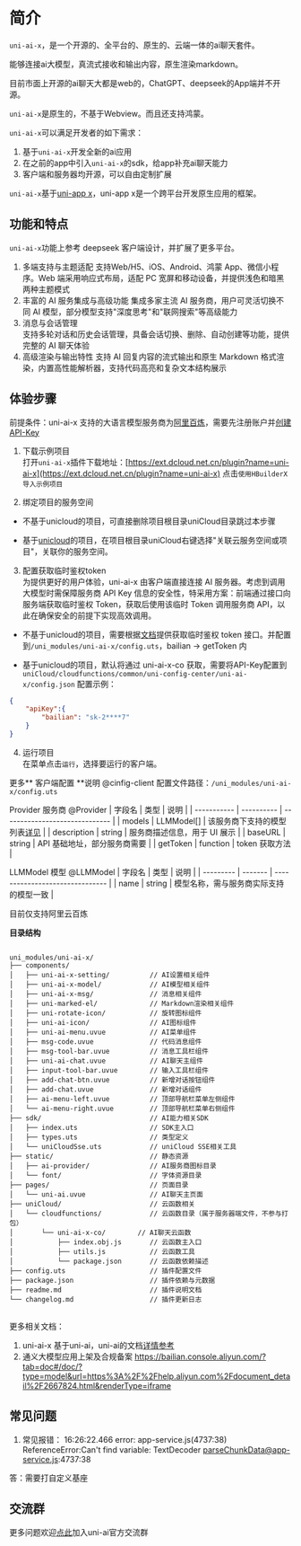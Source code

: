 # 简介

`uni-ai-x`，是一个开源的、全平台的、原生的、云端一体的ai聊天套件。

能够连接ai大模型，真流式接收和输出内容，原生渲染markdown。

目前市面上开源的ai聊天大都是web的，ChatGPT、deepseek的App端并不开源。

`uni-ai-x`是原生的，不基于Webview。而且还支持鸿蒙。

`uni-ai-x`可以满足开发者的如下需求：
1. 基于`uni-ai-x`开发全新的ai应用
2. 在之前的app中引入`uni-ai-x`的sdk，给app补充ai聊天能力
3. 客户端和服务器均开源，可以自由定制扩展

`uni-ai-x`基于[uni-app x](https://doc.dcloud.net.cn/uni-app-x/)，uni-app x是一个跨平台开发原生应用的框架。

## 功能和特点

`uni-ai-x`功能上参考 deepseek 客户端设计，并扩展了更多平台。

1. 多端支持与主题适配 
支持Web/H5、iOS、Android、鸿蒙 App、微信小程序。Web 端采用响应式布局，适配 PC 宽屏和移动设备，并提供浅色和暗黑两种主题模式
2. 丰富的 AI 服务集成与高级功能 
集成多家主流 AI 服务商，用户可灵活切换不同 AI 模型，部分模型支持"深度思考"和"联网搜索"等高级能力
3. 消息与会话管理  
支持多轮对话和历史会话管理，具备会话切换、删除、自动创建等功能，提供完整的 AI 聊天体验
4. 高级渲染与输出特性 
支持 AI 回复内容的流式输出和原生 Markdown 格式渲染，内置高性能解析器，支持代码高亮和复杂文本结构展示

## 体验步骤  

前提条件：uni-ai-x 支持的大语言模型服务商为[阿里百炼](https://bailian.console.aliyun.com/)，需要先注册账户并[创建 API-Key](https://bailian.console.aliyun.com/?tab=model#/api-key)

1. 下载示例项目  
打开`uni-ai-x`插件下载地址：[https://ext.dcloud.net.cn/plugin?name=uni-ai-x](https://ext.dcloud.net.cn/plugin?name=uni-ai-x) 
点击`使用HBuilderX导入示例项目`

2. 绑定项目的服务空间  
- 不基于unicloud的项目，可直接删除项目根目录uniCloud目录跳过本步骤

- 基于[unicloud](https://doc.dcloud.net.cn/uniCloud/)的项目，在项目根目录uniCloud右键选择"关联云服务空间或项目"，关联你的服务空间。

3. 配置获取临时鉴权token  
为提供更好的用户体验，uni-ai-x 由客户端直接连接 AI 服务器。考虑到调用大模型时需保障服务商 API Key 信息的安全性，特采用方案：前端通过接口向服务端获取临时鉴权 Token，获取后使用该临时 Token 调用服务商 API，以此在确保安全的前提下实现高效调用。

- 不基于unicloud的项目，需要根据[文档](https://help.aliyun.com/zh/model-studio/obtain-temporary-authentication-token)提供获取临时鉴权 token 接口。并配置到`/uni_modules/uni-ai-x/config.uts`，bailian -> getToken 内

- 基于unicloud的项目，默认将通过 uni-ai-x-co 获取，需要将API-Key配置到`uniCloud/cloudfunctions/common/uni-config-center/uni-ai-x/config.json` 
配置示例：
```json
{
    "apiKey":{
        "bailian": "sk-2****7"
    } 
}
```

4. 运行项目  
在菜单点击`运行`，选择要运行的客户端。


更多** 客户端配置 **说明 @cinfig-client
配置文件路径：`/uni_modules/uni-ai-x/config.uts`

Provider 服务商 @Provider
| 字段名    | 类型       | 说明                           |
| ----------- | ---------- | ------------------------------ |
| models      | LLMModel[] | 该服务商下支持的模型列表[详见](#LLMModel)       |
| description | string     | 服务商描述信息，用于 UI 展示   |
| baseURL     | string     | API 基础地址，部分服务商需要   |
| getToken    | function   | token 获取方法               |

LLMModel 模型 @LLMModel
| 字段名    | 类型    | 说明                               |
| --------- | ------- | -------------------------------  |
| name      | string  | 模型名称，需与服务商实际支持的模型一致 |

目前仅支持阿里云百炼

**目录结构**  
<pre v-pre="" data-lang="">
<code class="lang-" style="padding:0">
uni_modules/uni-ai-x/
├── components/                    
│   ├── uni-ai-x-setting/          // AI设置相关组件
│   ├── uni-ai-x-model/            // AI模型相关组件
│   ├── uni-ai-x-msg/              // 消息相关组件
│   ├── uni-marked-el/             // Markdown渲染相关组件
│   ├── uni-rotate-icon/           // 旋转图标组件
│   ├── uni-ai-icon/               // AI图标组件
│   ├── uni-ai-menu.uvue           // AI菜单组件
│   ├── msg-code.uvue              // 代码消息组件
│   ├── msg-tool-bar.uvue          // 消息工具栏组件
│   ├── uni-ai-chat.uvue           // AI聊天主组件
│   ├── input-tool-bar.uvue        // 输入工具栏组件
│   ├── add-chat-btn.uvue          // 新增对话按钮组件
│   ├── add-chat.uvue              // 新增对话组件
│   ├── ai-menu-left.uvue          // 顶部导航栏菜单左侧组件
│   └── ai-menu-right.uvue         // 顶部导航栏菜单右侧组件
├── sdk/                           // AI能力相关SDK
│   ├── index.uts                  // SDK主入口
│   ├── types.uts                  // 类型定义
│   └── uniCloudSse.uts            // uniCloud SSE相关工具
├── static/                        // 静态资源
│   ├── ai-provider/               // AI服务商图标目录
│   └── font/                      // 字体资源目录
├── pages/                         // 页面目录
│   └── uni-ai.uvue                // AI聊天主页面
├── uniCloud/                      // 云函数相关
│   └── cloudfunctions/            // 云函数目录（属于服务器端文件，不参与打包）
│       └── uni-ai-x-co/        // AI聊天云函数
│           ├── index.obj.js       // 云函数主入口
│           ├── utils.js           // 云函数工具
│           └── package.json       // 云函数依赖描述
├── config.uts                     // 插件配置文件
├── package.json                   // 插件依赖与元数据
├── readme.md                      // 插件说明文档
└── changelog.md                   // 插件更新日志
</code>
</pre>

更多相关文档：
1. uni-ai-x 基于uni-ai，uni-ai的文档[详情参考](uni-ai.md)
2. 通义大模型应用上架及合规备案 https://bailian.console.aliyun.com/?tab=doc#/doc/?type=model&url=https%3A%2F%2Fhelp.aliyun.com%2Fdocument_detail%2F2667824.html&renderType=iframe


## 常见问题  
1. 常见报错： 16:26:22.466 ‌error: app-service.js(4737:38) ReferenceError:Can't find variable: TextDecoder parseChunkData@app-service.js:4737:38‌

答：需要打自定义基座


## 交流群  
更多问题欢迎[点此](https://im.dcloud.net.cn/#/?joinGroup=xxx)加入uni-ai官方交流群
